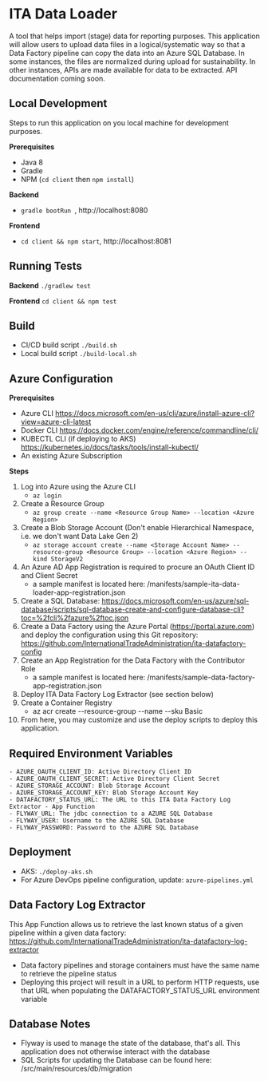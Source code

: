 # ITA Data Loader
A tool that helps import (stage) data for reporting purposes. This application will allow users to upload data 
files in a logical/systematic way so that a Data Factory pipeline can copy the data into an Azure SQL Database.
In some instances, the files are normalized during upload for sustainability. In other instances, APIs are made
available for data to be extracted. API documentation coming soon.

## Local Development
Steps to run this application on you local machine for development purposes.

**Prerequisites** 
 - Java 8
 - Gradle
 - NPM (`cd client` then `npm install`)

**Backend** 
 - `gradle bootRun `, http://localhost:8080

**Frontend** 
 - `cd client && npm start`, http://localhost:8081

## Running Tests
**Backend** `./gradlew test`

**Frontend**  `cd client && npm test`

## Build
 - CI/CD build script ```./build.sh```
 - Local build script ```./build-local.sh```

## Azure Configuration
**Prerequisites** 
- Azure CLI <https://docs.microsoft.com/en-us/cli/azure/install-azure-cli?view=azure-cli-latest>
- Docker CLI <https://docs.docker.com/engine/reference/commandline/cli/>
- KUBECTL CLI (if deploying to AKS) <https://kubernetes.io/docs/tasks/tools/install-kubectl/>
- An existing Azure Subscription

**Steps** 
1. Log into Azure using the Azure CLI 
    - ```az login```
1. Create a Resource Group 
    - ```az group create --name <Resource Group Name> --location <Azure Region>```
1. Create a Blob Storage Account (Don't enable Hierarchical Namespace, i.e. we don't want Data Lake Gen 2) 
    - ```az storage account create --name <Storage Account Name> --resource-group <Resource Group> --location <Azure Region> --kind StorageV2``` 
1. An Azure AD App Registration is required to procure an OAuth Client ID and Client Secret
    - a sample manifest is located here: /manifests/sample-ita-data-loader-app-registration.json
1. Create a SQL Database: <https://docs.microsoft.com/en-us/azure/sql-database/scripts/sql-database-create-and-configure-database-cli?toc=%2fcli%2fazure%2ftoc.json>
1. Create a Data Factory using the Azure Portal (<https://portal.azure.com>) and deploy the configuration using this Git repository: <https://github.com/InternationalTradeAdministration/ita-datafactory-config>
1. Create an App Registration for the Data Factory with the Contributor Role
   - a sample manifest is located here: /manifests/sample-data-factory-app-registration.json
1. Deploy ITA Data Factory Log Extractor (see section below)
1. Create a Container Registry
    - az acr create --resource-group <Recource Group Name> --name <Container Name> --sku Basic
1. From here, you may customize and use the deploy scripts to deploy this application.

## Required Environment Variables
    - AZURE_OAUTH_CLIENT_ID: Active Directory Client ID
    - AZURE_OAUTH_CLIENT_SECRET: Active Directory Client Secret
    - AZURE_STORAGE_ACCOUNT: Blob Storage Account
    - AZURE_STORAGE_ACCOUNT_KEY: Blob Storage Account Key
    - DATAFACTORY_STATUS_URL: The URL to this ITA Data Factory Log Extractor - App Function
    - FLYWAY_URL: The jdbc connection to a AZURE SQL Database
    - FLYWAY_USER: Username to the AZURE SQL Database
    - FLYWAY_PASSWORD: Password to the AZURE SQL Database

## Deployment
 - AKS: ```./deploy-aks.sh```
 - For Azure DevOps pipeline configuration, update: ```azure-pipelines.yml```
 
## Data Factory Log Extractor
This App Function allows us to retrieve the last known status of a given pipeline within a given data factory:
    <https://github.com/InternationalTradeAdministration/ita-datafactory-log-extractor>
 - Data factory pipelines and storage containers must have the same name to retrieve the pipeline status
 - Deploying this project will result in a URL to perform HTTP requests, use that URL when populating the DATAFACTORY_STATUS_URL environment variable

## Database Notes
 - Flyway is used to manage the state of the database, that's all. This application does not otherwise interact with the database
 - SQL Scripts for updating the Database can be found here:  /src/main/resources/db/migration
 
